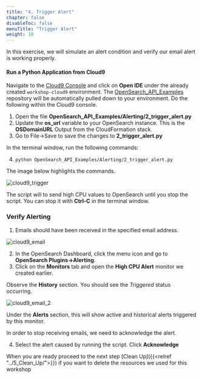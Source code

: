 ```yaml
---
title: "4. Trigger Alert"
chapter: false
disableToc: false
menuTitle: "Trigger Alert"
weight: 10
---
```


In this exercise, we will simulate an alert condition and verify our email alert is working properly.        

#### Run a Python Application from Cloud9

Navigate to the [Cloud9 Console](https://console.aws.amazon.com/cloud9/home) and click on **Open IDE** under the already created ```workshop-cloud9``` environment. The [OpenSearch_API_Examples](https://github.com/ev2900/OpenSearch_API_Examples) repository will be automatically pulled down to your environment. Do the following within the Cloud9 console.

1. Open the file **OpenSearch_API_Examples/Alerting/2_trigger_alert.py**
2. Update the **os_url** variable to your OpenSearch instance. This is the **OSDomainURL** Output from the CloudFormation stack.
3. Go to File->Save to save the changes to **2_trigger_alert.py**

In the terminal window, run the following commands:

4. ```python OpenSearch_API_Examples/Alerting/2_trigger_alert.py```

The image below highlights the commands. 

![cloud9_trigger](/images/open-search-alerting/cloud9_trigger_1.png)

The script will to send high CPU values to OpenSearch until you stop the script. You can stop it with **Ctrl-C** in the terminal window.


### Verify Alerting

1. Emails should have been received in the specified email address.

![cloud9_email](/images/open-search-alerting/os_email_1.png)

2. In the OpenSearch Dashboard, click the menu icon and go to **OpenSearch Plugins->Alerting**. 
3. Click on the **Monitors** tab and open the **High CPU Alert** monitor we created earlier.

Observe the **History** section. You should see the *Triggered* status occurring.

![cloud9_email_2](/images/open-search-alerting/os_email_2.png)

Under the **Alerts** section, this will show active and historical alerts triggered by this monitor.

In order to stop receiving emails, we need to acknowledge the alert.

4. Select the alert caused by running the script. Click **Acknowledge**

When you are ready proceed to the next step [Clean Up]({{<relref "../5_Clean_Up/">}}) if you want to delete the resources we used for this workshop

